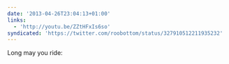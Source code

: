 ```yaml
---
date: '2013-04-26T23:04:13+01:00'
links:
  - 'http://youtu.be/ZZtHFxIs6so'
syndicated: 'https://twitter.com/roobottom/status/327910512211935232'
---
```

Long may you ride: 
